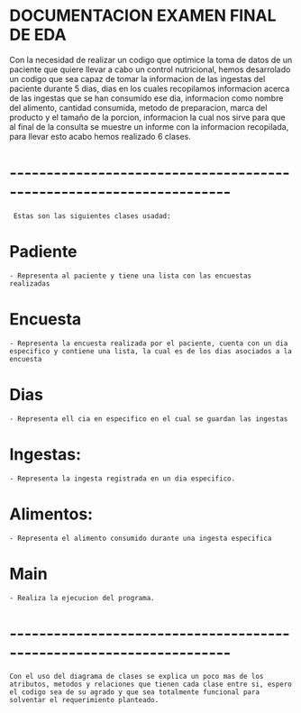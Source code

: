 # DOCUMENTACION EXAMEN FINAL DE EDA
Con la necesidad de realizar un codigo que optimice la toma de datos 
de un paciente que quiere llevar a cabo un control nutricional, hemos 
desarrolado un codigo que sea capaz de tomar la informacion de las 
ingestas del paciente durante 5 dias, dias en los cuales recopilamos 
informacion acerca de las ingestas que se han consumido ese dia, 
informacion como nombre del alimento, cantidad consumida, metodo de 
preparacion, marca del producto y el tamaño de la porcion, informacion 
la cual nos sirve para que al final de la consulta se muestre un informe 
con la informacion recopilada, para llevar esto acabo hemos realizado 6 
clases.

# --------------------------------------------------------------------
     Estas son las siguientes clases usadad: 

# Padiente
    - Representa al paciente y tiene una lista con las encuestas realizadas

# Encuesta
    - Representa la encuesta realizada por el paciente, cuenta con un dia especifico y contiene una lista, la cual es de los dias asociados a la encuesta

# Dias
    - Representa ell cia en especifico en el cual se guardan las ingestas

# Ingestas: 
    - Representa la ingesta registrada en un dia especifico. 

# Alimentos: 
    - Representa el alimento consumido durante una ingesta especifica

# Main
    - Realiza la ejecucion del programa.

# --------------------------------------------------------------------
    Con el uso del diagrama de clases se explica un poco mas de los atributos, metodos y relaciones que tienen cada clase entre si, espero el codigo sea de su agrado y que sea totalmente funcional para solventar el requerimiento planteado.
